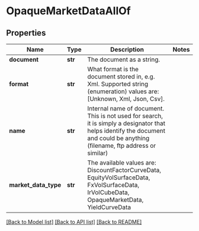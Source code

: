 # OpaqueMarketDataAllOf


## Properties
Name | Type | Description | Notes
------------ | ------------- | ------------- | -------------
**document** | **str** | The document as a string. | 
**format** | **str** | What format is the document stored in, e.g. Xml.  Supported string (enumeration) values are: [Unknown, Xml, Json, Csv]. | 
**name** | **str** | Internal name of document. This is not used for search, it is simply a designator that helps identify the document  and could be anything (filename, ftp address or similar) | 
**market_data_type** | **str** | The available values are: DiscountFactorCurveData, EquityVolSurfaceData, FxVolSurfaceData, IrVolCubeData, OpaqueMarketData, YieldCurveData | 

[[Back to Model list]](../README.md#documentation-for-models) [[Back to API list]](../README.md#documentation-for-api-endpoints) [[Back to README]](../README.md)


